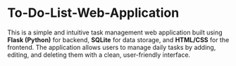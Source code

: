 # To-Do-List-Web-Application
This is a simple and intuitive task management web application built using **Flask (Python)** for backend, **SQLite** for data storage, and **HTML/CSS** for the frontend. The application allows users to manage daily tasks by adding, editing, and deleting them with a clean, user-friendly interface.
